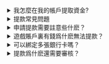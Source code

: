 <details>
    <summary>我怎麼在我的帳戶提取資金?</summary>
<div>

※首次取款需要通過資料驗證※
登入{SITE_NAME}帳戶，即可在{SITE_NAME}主頁右上角【財務中心】，接著選擇【提款】。
填入提款金額即可進行提款。
申請提款後，提款金額將會鎖定。若無通過帳戶驗證，提款金額將回到中心錢包。提款前請確認帳戶資訊正確以避免提款失敗。
![](assets/img/demo/withdraw.png)

</div>
</details>

<details>
    <summary>提款常見問題</summary>
<div>

Q : 可以使用別人的銀行卡進行提款嗎？

A : 爲了確保客戶的賬戶資金安全,提款需要使用遊戲,且提款銀行卡姓名必須與註冊姓名一致。

</div>
</details>

<details>
    <summary>申請提款需要註意些什麽？</summary>
<div>

1. 提款綁定的銀行卡姓名需與遊戲賬戶的註冊姓名一致。
2. 提款綁定的銀行卡信息需要正確。
3. 若您未申請任何紅利優惠,投註滿一倍流水即可申請提款。
4. 若申請首存紅利,則需要滿足優惠活動寫明的有效投註額要求。
5. 全天24小時都可進行提款申請。

</div>
</details>

<details>
    <summary>遊戲賬戶裏有錢爲什麽無法提款？</summary>
<div>

您需要先將資金從遊戲平臺轉至中心賬戶後才能進行提款操作。

</div>
</details>

<details>
    <summary>可以綁定多張銀行卡嗎？</summary>
<div>

會員賬戶可以綁定多張銀行卡進行提款操作,在賬戶中心選擇 【 銀行卡管理 】,進行新增添加即可。

</div>
</details>

<details>
    <summary>提款爲什麽還需要審核？</summary>
<div>

提款審核是相關部門在給您辦理出款之前的一個簡單的核實步驟,是爲了確保客戶資金安全,所以需要覈實相關信息。

</div>
</details>
